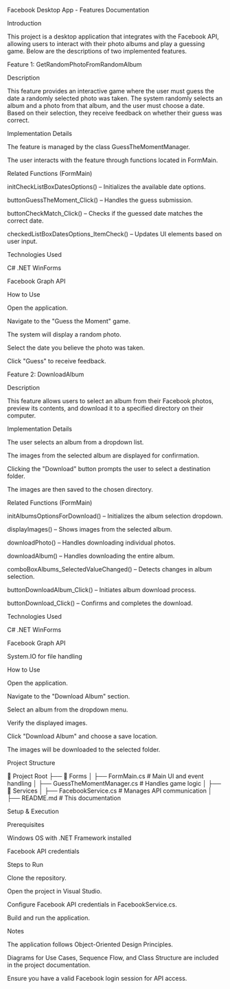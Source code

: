 Facebook Desktop App - Features Documentation

Introduction

This project is a desktop application that integrates with the Facebook API, allowing users to interact with their photo albums and play a guessing game. Below are the descriptions of two implemented features.

Feature 1: GetRandomPhotoFromRandomAlbum

Description

This feature provides an interactive game where the user must guess the date a randomly selected photo was taken. The system randomly selects an album and a photo from that album, and the user must choose a date. Based on their selection, they receive feedback on whether their guess was correct.

Implementation Details

The feature is managed by the class GuessTheMomentManager.

The user interacts with the feature through functions located in FormMain.

Related Functions (FormMain)

initCheckListBoxDatesOptions() – Initializes the available date options.

buttonGuessTheMoment_Click() – Handles the guess submission.

buttonCheckMatch_Click() – Checks if the guessed date matches the correct date.

checkedListBoxDatesOptions_ItemCheck() – Updates UI elements based on user input.

Technologies Used

C# .NET WinForms

Facebook Graph API

How to Use

Open the application.

Navigate to the "Guess the Moment" game.

The system will display a random photo.

Select the date you believe the photo was taken.

Click "Guess" to receive feedback.

Feature 2: DownloadAlbum

Description

This feature allows users to select an album from their Facebook photos, preview its contents, and download it to a specified directory on their computer.

Implementation Details

The user selects an album from a dropdown list.

The images from the selected album are displayed for confirmation.

Clicking the "Download" button prompts the user to select a destination folder.

The images are then saved to the chosen directory.

Related Functions (FormMain)

initAlbumsOptionsForDownload() – Initializes the album selection dropdown.

displayImages() – Shows images from the selected album.

downloadPhoto() – Handles downloading individual photos.

downloadAlbum() – Handles downloading the entire album.

comboBoxAlbums_SelectedValueChanged() – Detects changes in album selection.

buttonDownloadAlbum_Click() – Initiates album download process.

buttonDownload_Click() – Confirms and completes the download.

Technologies Used

C# .NET WinForms

Facebook Graph API

System.IO for file handling

How to Use

Open the application.

Navigate to the "Download Album" section.

Select an album from the dropdown menu.

Verify the displayed images.

Click "Download Album" and choose a save location.

The images will be downloaded to the selected folder.

Project Structure

📂 Project Root
 ├── 📂 Forms
 │   ├── FormMain.cs  # Main UI and event handling
 │   ├── GuessTheMomentManager.cs  # Handles game logic
 │
 ├── 📂 Services
 │   ├── FacebookService.cs  # Manages API communication
 │
 ├── README.md  # This documentation

Setup & Execution

Prerequisites

Windows OS with .NET Framework installed

Facebook API credentials

Steps to Run

Clone the repository.

Open the project in Visual Studio.

Configure Facebook API credentials in FacebookService.cs.

Build and run the application.

Notes

The application follows Object-Oriented Design Principles.

Diagrams for Use Cases, Sequence Flow, and Class Structure are included in the project documentation.

Ensure you have a valid Facebook login session for API access.
